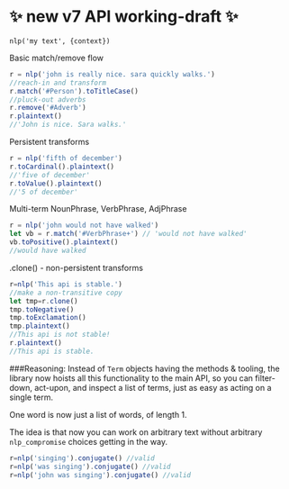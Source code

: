 # :sparkles: new v7 API working-draft :sparkles:
`nlp('my text', {context})`

Basic match/remove flow
```javascript
r = nlp('john is really nice. sara quickly walks.')
//reach-in and transform
r.match('#Person').toTitleCase()
//pluck-out adverbs
r.remove('#Adverb')
r.plaintext()
//'John is nice. Sara walks.'
```
Persistent transforms
```javascript
r = nlp('fifth of december')
r.toCardinal().plaintext()
//'five of december'
r.toValue().plaintext()
//'5 of december'
```
Multi-term NounPhrase, VerbPhrase, AdjPhrase
```javascript
r = nlp('john would not have walked')
let vb = r.match('#VerbPhrase+') // 'would not have walked'
vb.toPositive().plaintext()
//would have walked
```
.clone() - non-persistent transforms
```javascript
r=nlp('This api is stable.')
//make a non-transitive copy
let tmp=r.clone()
tmp.toNegative()
tmp.toExclamation()
tmp.plaintext()
//This api is not stable!
r.plaintext()
//This api is stable.
```

###Reasoning:
Instead of `Term` objects having the methods & tooling, the library now hoists all this functionality to the main API, so you can filter-down, act-upon, and inspect a list of terms, just as easy as acting on a single term.

One word is now just a list of words, of length 1.

The idea is that now you can work on arbitrary text without arbitrary `nlp_compromise` choices getting in the way.
```javascript
r=nlp('singing').conjugate() //valid
r=nlp('was singing').conjugate() //valid
r=nlp('john was singing').conjugate() //valid
```
